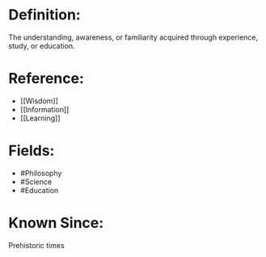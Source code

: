 

# Definition:
The understanding, awareness, or familiarity acquired through experience, study, or education.

# Reference:
- [[Wisdom]]
- [[Information]]
- [[Learning]]

# Fields: 
- #Philosophy
- #Science
- #Education

# Known Since:
Prehistoric times

